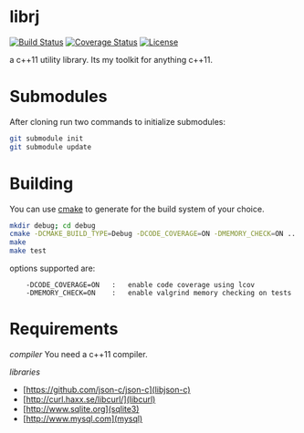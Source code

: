 librj
=====

[![Build Status](http://img.shields.io/travis/ryjen/librj.svg)](https://travis-ci.org/ryjen/librj)
[![Coverage Status](https://coveralls.io/repos/ryjen/librj/badge.svg?branch=master&service=github)](https://coveralls.io/github/ryjen/librj?branch=master)
[![License](http://img.shields.io/:license-mit-blue.svg)](http://ryjen.mit-license.org)

a c++11 utility library.  Its my toolkit for anything c++11.

Submodules
==========

After cloning run two commands to initialize submodules:

```bash
git submodule init
git submodule update
```

Building
========

You can use [cmake](https://cmake.org) to generate for the build system of your choice.

```bash
mkdir debug; cd debug
cmake -DCMAKE_BUILD_TYPE=Debug -DCODE_COVERAGE=ON -DMEMORY_CHECK=ON ..
make
make test
```

options supported are:

		-DCODE_COVERAGE=ON   :   enable code coverage using lcov
		-DMEMORY_CHECK=ON    :   enable valgrind memory checking on tests

Requirements
============

*compiler*
You need a c++11 compiler.  

*libraries*
- [https://github.com/json-c/json-c](libjson-c)
- [http://curl.haxx.se/libcurl/](libcurl)
- [http://www.sqlite.org](sqlite3)
- [http://www.mysql.com](mysql)
